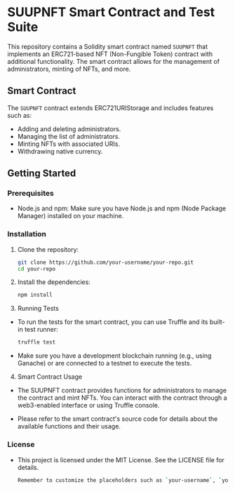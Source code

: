 # SUUPNFT Smart Contract and Test Suite

This repository contains a Solidity smart contract named `SUUPNFT` that implements an ERC721-based NFT (Non-Fungible Token) contract with additional functionality. The smart contract allows for the management of administrators, minting of NFTs, and more.

## Smart Contract

The `SUUPNFT` contract extends ERC721URIStorage and includes features such as:

- Adding and deleting administrators.
- Managing the list of administrators.
- Minting NFTs with associated URIs.
- Withdrawing native currency.

## Getting Started

### Prerequisites

- Node.js and npm: Make sure you have Node.js and npm (Node Package Manager) installed on your machine.

### Installation

1. Clone the repository:
   ```bash
   git clone https://github.com/your-username/your-repo.git
   cd your-repo
   ```

2. Install the dependencies:
   ```bash
   npm install
   ```
3. Running Tests
- To run the tests for the smart contract, you can use Truffle and its built-in test runner:
   ```bash
   truffle test
   ```
- Make sure you have a development blockchain running (e.g., using Ganache) or are connected to a testnet to execute the tests.

4. Smart Contract Usage

- The SUUPNFT contract provides functions for administrators to manage the contract and mint NFTs. You can interact with the contract through a web3-enabled interface or using Truffle console.

- Please refer to the smart contract's source code for details about the available functions and their usage.

### License
- This project is licensed under the MIT License. See the LICENSE file for details.
    ```bash
    Remember to customize the placeholders such as `your-username`, `your-repo`, and `LICENSE` with your actual information.
    ```